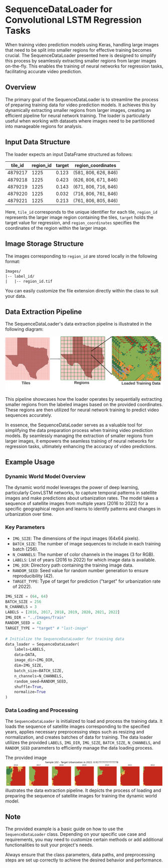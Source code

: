 # SequenceDataLoader for Convolutional LSTM Regression Tasks

When training video prediction models using Keras, handling large images that need to be split into smaller regions for effective training becomes crucial. The SequenceDataLoader presented here is designed to simplify this process by seamlessly extracting smaller regions from larger images on-the-fly. This enables the training of neural networks for regression tasks, facilitating accurate video prediction.

## Overview

The primary goal of the SequenceDataLoader is to streamline the process of preparing training data for video prediction models. It achieves this by dynamically extracting smaller regions from larger images, creating an efficient pipeline for neural network training. The loader is particularly useful when working with datasets where images need to be partitioned into manageable regions for analysis.

## Input Data Structure

The loader expects an input DataFrame structured as follows:

| tile_id  | region_id | target | region_coordinates   |
|----------|-----------|--------|----------------------|
| 4879217  | 1225      | 0.123    | (581, 806, 626, 846) |
| 4879218  | 1225      | 0.423    | (626, 806, 671, 846) |
| 4879219  | 1225      | 0.143    | (671, 806, 716, 846) |
| 4879220  | 1225      | 0.032    | (716, 806, 761, 846) |
| 4879221  | 1225      | 0.213    | (761, 806, 805, 846) |

Here, `tile_id` corresponds to the unique identifier for each tile, `region_id` represents the larger image region containing the tiles, `target` holds the target value for regression, and `region_coordinates` specifies the coordinates of the region within the larger image.

## Image Storage Structure

The images corresponding to `region_id` are stored locally in the following format:

```
Images/
|-- label_id/
|   |-- region_id.tif
```

You can easily customize the file extension directly within the class to suit your data.

## Data Extraction Pipeline

The SequenceDataLoader's data extraction pipeline is illustrated in the following diagram:

![DataExtractionPipeline](https://github.com/victor-radermecker/SequenceDataLoader/blob/main/img/diagram.png?raw=true)

This pipeline showcases how the loader operates by sequentially extracting smaller regions from the labeled images based on the provided coordinates. These regions are then utilized for neural network training to predict video sequences accurately.

In essence, the SequenceDataLoader serves as a valuable tool for simplifying the data preparation process when training video prediction models. By seamlessly managing the extraction of smaller regions from larger images, it empowers the seamless training of neural networks for regression tasks, ultimately enhancing the accuracy of video predictions.


## Example Usage

### Dynamic World Model Overview

The dynamic world model leverages the power of deep learning, particularly ConvLSTM networks, to capture temporal patterns in satellite images and make predictions about urbanization rates. The model takes a sequence of satellite images from multiple years (2016 to 2022) for a specific geographical region and learns to identify patterns and changes in urbanization over time.

### Key Parameters

- `IMG_SIZE`: The dimensions of the input images (64x64 pixels).
- `BATCH_SIZE`: The number of image sequences to include in each training batch (256).
- `N_CHANNELS`: The number of color channels in the images (3 for RGB).
- `LABELS`: List of years (2016 to 2022) for which image data is available.
- `IMG_DIR`: Directory path containing the training image data.
- `RANDOM_SEED`: Seed value for random number generation to ensure reproducibility (42).
- `TARGET_TYPE`: Type of target for prediction ("target" for urbanization rate of 2022).

```python
IMG_SIZE = (64, 64)
BATCH_SIZE = 256
N_CHANNELS = 3
LABELS = [2016, 2017, 2018, 2019, 2020, 2021, 2022]
IMG_DIR = "../Images/Train"
RANDOM_SEED = 42
TARGET_TYPE = "target" # "last-image"

# Initialize the SequenceDataLoader for training data
data_loader = SequenceDataLoader(
    labels=LABELS,
    data=DATA,
    image_dir=IMG_DIR,
    dim=IMG_SIZE,
    batch_size=BATCH_SIZE,
    n_channels=N_CHANNELS,
    random_seed=RANDOM_SEED,
    shuffle=True,
    normalize=True
)
```

### Data Loading and Processing

The `SequenceDataLoader` is initialized to load and process the training data. It loads the sequence of satellite images corresponding to the specified years, applies necessary preprocessing steps such as resizing and normalization, and creates batches of data for training. The data loader utilizes the provided `LABELS`, `IMG_DIR`, `IMG_SIZE`, `BATCH_SIZE`, `N_CHANNELS`, and `RANDOM_SEED` parameters to efficiently manage the data loading process.

The provided image ![DataExtractionPipeline](https://github.com/victor-radermecker/SequenceDataLoader/blob/main/img/example.png?raw=true) illustrates the data extraction pipeline. It depicts the process of loading and preparing the sequence of satellite images for training the dynamic world model.



## Note

The provided example is a basic guide on how to use the `SequenceDataLoader` class. Depending on your specific use case and requirements, you may need to customize certain methods or add additional functionalities to suit your project's needs.

Always ensure that the class parameters, data paths, and preprocessing steps are set up correctly to achieve the desired behavior and performance.
